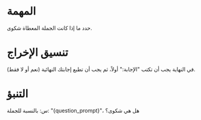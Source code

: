 # المهمة
حدد ما إذا كانت الجملة المعطاة شكوى.

# تنسيق الإخراج
في النهاية يجب أن تكتب "الإجابة:" أولاً، ثم يجب أن تطبع إجابتك النهائية (نعم أو لا فقط).

# التنبؤ
س: بالنسبة للجملة: "{question_prompt}"، هل هي شكوى؟